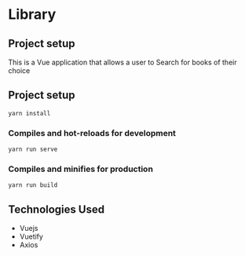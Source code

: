 # Library

## Project setup
This is a Vue application that allows a user to Search for books of their choice


## Project setup
```
yarn install
```

### Compiles and hot-reloads for development
```
yarn run serve
```

### Compiles and minifies for production
```
yarn run build
```
## Technologies Used
* Vuejs
* Vuetify 
* Axios

